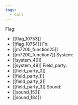 ```yaml
---
tags:
  - Call
---
```

Flag:
- [[flag_10753]]
- [[flag_10754]]
Fn:
- [[m7200_function25]]
- [[m7200_function7]]
System:
- [[system_40]]
- [[system_49]]
Field_party:
- [[field_party_0]]
- [[field_party_1]]
- [[field_party_2]]
- [[field_party_3]]
Sound:
- [[sound_153]]
- [[sound_184]]
